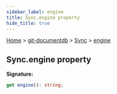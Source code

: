 ```yaml
---
sidebar_label: engine
title: Sync.engine property
hide_title: true
---
```


[Home](./index.md) &gt; [git-documentdb](./git-documentdb.md) &gt; [Sync](./git-documentdb.sync.md) &gt; [engine](./git-documentdb.sync.engine.md)

## Sync.engine property

<b>Signature:</b>

```typescript
get engine(): string;
```
